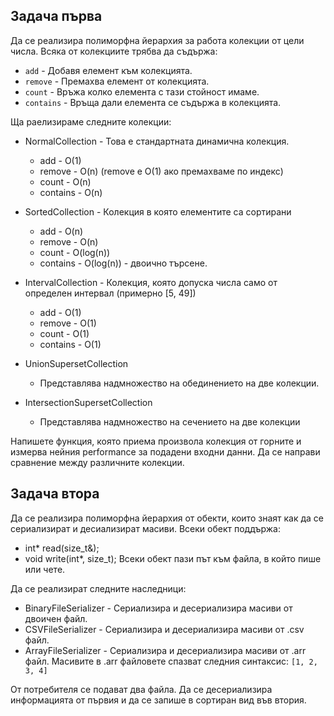 ## Задача първа

Да се реализира полиморфна йерархия за работа колекции от цели числа. Всяка от колекциите трябва да съдържа:
* `add`      - Добавя елемент към колекцията.
* `remove`   - Премахва елемент от колекцията.
* `count`    - Връжа колко елемента с тази стойност имаме.
* `contains` - Връща дали елемента се съдържа в колекцията.

Ща раелизираме следните колекции:
* NormalCollection - Това е стандартната динамична колекция.
  * add      - O(1)
  * remove   - O(n) (remove e O(1) ако премахваме по индекс)
  * count    - O(n)
  * contains - O(n)
   
* SortedCollection - Колекция в която елементите са сортирани
  * add      - O(n)
  * remove   - O(n)
  * count    - O(log(n))
  * contains - O(log(n)) - двоично търсене.

* IntervalCollection - Колекция, която допуска числа само от определен интервал (примерно [5, 49])
  * add      - O(1)
  * remove   - O(1)
  * count    - O(1)
  * contains - O(1)

* UnionSupersetCollection
  * Представлява надмножество на обединението на две колекции.
* IntersectionSupersetCollection
  * Представлява надмножество на сечението на две колекции
    
Напишете функция, която приема произвола колекция от горните и измерва нейния performance за подадени входни данни.
Да се направи сравнение между различните колекции.

## Задача втора
Да се реализира полиморфна йерархия от обекти, които знаят как да се сериализират и десиализират масиви.
Всеки обект поддържа:
* int* read(size_t&);
* void write(int*, size_t);
Всеки обект пази път към файла, в който пише или чете.

Да се реализират следните наследници:
* BinaryFileSerializer - Сериализира и десериализира масиви от двоичен файл.
* CSVFileSerializer - Сериализира и десериализира масиви от .csv файл.
* ArrayFileSerializer - Сериализира и десериализира масиви от .arr файл. Масивите в .arr файловете спазват следния синтаксис:
``` [1, 2, 3, 4] ```

От потребителя се подават два файла. Да се десериализира информацията от първия и да се запише в сортиран вид във втория.